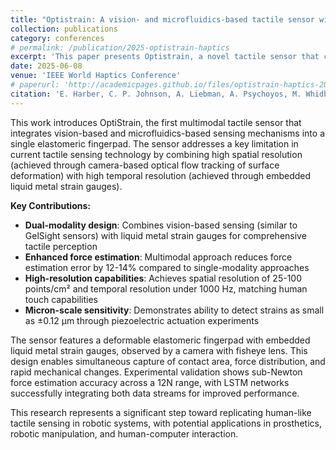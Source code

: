 ```yaml
---
title: "Optistrain: A vision- and microfluidics-based tactile sensor with high spatial and temporal resolution"
collection: publications
category: conferences
# permalink: /publication/2025-optistrain-haptics
excerpt: 'This paper presents Optistrain, a novel tactile sensor that combines vision and microfluidics technologies to achieve high spatial and temporal resolution for haptic sensing applications.'
date: 2025-06-08
venue: 'IEEE World Haptics Conference'
# paperurl: 'http://academicpages.github.io/files/optistrain-haptics-2025.pdf'
citation: 'E. Harber, C. P. Johnson, A. Liebman, A. Psychoyos, M. Whidby, S.-M. Kang, J. Peñaloza, A. T. Bender, J. D. Posner, and V. J. Santos. (2025). &quot;Optistrain: A vision- and microfluidics-based tactile sensor with high spatial and temporal resolution.&quot; <i>IEEE World Haptics Conference</i>. Work in Progress.'
---
```

This work introduces OptiStrain, the first multimodal tactile sensor that integrates vision-based and microfluidics-based sensing mechanisms into a single elastomeric fingerpad. The sensor addresses a key limitation in current tactile sensing technology by combining high spatial resolution (achieved through camera-based optical flow tracking of surface deformation) with high temporal resolution (achieved through embedded liquid metal strain gauges).

**Key Contributions:**
- **Dual-modality design**: Combines vision-based sensing (similar to GelSight sensors) with liquid metal strain gauges for comprehensive tactile perception
- **Enhanced force estimation**: Multimodal approach reduces force estimation error by 12-14% compared to single-modality approaches
- **High-resolution capabilities**: Achieves spatial resolution of 25-100 points/cm² and temporal resolution under 1000 Hz, matching human touch capabilities
- **Micron-scale sensitivity**: Demonstrates ability to detect strains as small as ±0.12 μm through piezoelectric actuation experiments

The sensor features a deformable elastomeric fingerpad with embedded liquid metal strain gauges, observed by a camera with fisheye lens. This design enables simultaneous capture of contact area, force distribution, and rapid mechanical changes. Experimental validation shows sub-Newton force estimation accuracy across a 12N range, with LSTM networks successfully integrating both data streams for improved performance.

This research represents a significant step toward replicating human-like tactile sensing in robotic systems, with potential applications in prosthetics, robotic manipulation, and human-computer interaction.